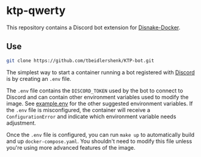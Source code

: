 # ktp-qwerty

This repository contains a Discord bot extension for [Disnake-Docker](https://github.com/jlgingrich/Disnake-Docker).

## Use

```bash
git clone https://github.com/tbeidlershenk/KTP-bot.git
```

The simplest way to start a container running a bot registered with [Discord](https://discord.com/developers/applications) is by creating an `.env` file.

The `.env` file contains the `DISCORD_TOKEN` used by the bot to connect to Discord and can contain other environment variables used to modify the image. See [example.env](./example.env) for the other suggested environment variables. If the `.env` file is misconfigured, the container will receive a `ConfigurationError` and indicate which environment variable needs adjustment.

Once the `.env` file is configured, you can run `make up` to automatically build and up `docker-compose.yaml`. You shouldn't need to modify this file unless you're using more advanced features of the image.
